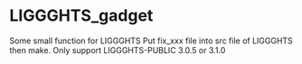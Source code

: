 # LIGGGHTS_gadget
Some small function for LIGGGHTS
Put fix_xxx file into src file of LIGGGHTS then make.
Only support LIGGGHTS-PUBLIC 3.0.5 or 3.1.0
